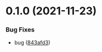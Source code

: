# 0.1.0 (2021-11-23)


### Bug Fixes

* bug ([843afd3](https://github.com/saizazur1/versionControl/commit/843afd355fb70ce069cac55cf42fb780c65f2e6a))



